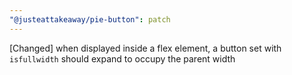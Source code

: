```yaml
---
"@justeattakeaway/pie-button": patch
---
```


[Changed] when displayed inside a flex element, a button set with `isfullwidth` should expand to occupy the parent width
